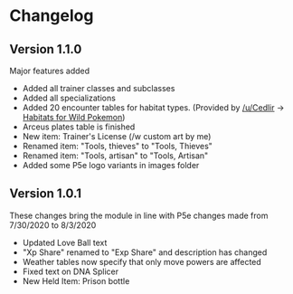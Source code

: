 # Changelog

## Version 1.1.0

Major features added

 * Added all trainer classes and subclasses
 * Added all specializations
 * Added 20 encounter tables for habitat types. (Provided by [/u/Cedlir](https://www.reddit.com/user/Cedlir) -> [Habitats for Wild Pokemon](https://www.reddit.com/r/Pokemon5e/comments/i511dz/habitats_for_wild_pokemon/))
 * Arceus plates table is finished
 * New item: Trainer's License (/w custom art by me)
 * Renamed item: "Tools, thieves" to "Tools, Thieves"
 * Renamed item: "Tools, artisan" to "Tools, Artisan"
 * Added some P5e logo variants in images folder

## Version 1.0.1

These changes bring the module in line with P5e changes made from 7/30/2020 to 8/3/2020

 * Updated Love Ball text
 * "Xp Share" renamed to "Exp Share" and description has changed
 * Weather tables now specify that only move powers are affected
 * Fixed text on DNA Splicer
 * New Held Item: Prison bottle